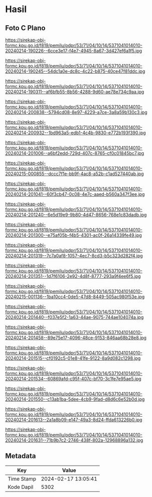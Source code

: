 # Hasil

## Foto C Plano

https://sirekap-obj-formc.kpu.go.id/f819/pemilu/pdpr/53/71/04/10/14/5371041014010-20240214-190226--6cce3e17-f4e7-4945-8a67-3d427ef6a1f5.jpg

https://sirekap-obj-formc.kpu.go.id/f819/pemilu/pdpr/53/71/04/10/14/5371041014010-20240214-190245--54dc1a0e-dc8c-4c22-b875-40ce47f81ddc.jpg

https://sirekap-obj-formc.kpu.go.id/f819/pemilu/pdpr/53/71/04/10/14/5371041014010-20240214-190311--af6bfb55-8b56-4288-9d60-ae78e734c9aa.jpg

https://sirekap-obj-formc.kpu.go.id/f819/pemilu/pdpr/53/71/04/10/14/5371041014010-20240214-200838--5794cd08-8e97-4229-a7ce-3a8a59b130c3.jpg

https://sirekap-obj-formc.kpu.go.id/f819/pemilu/pdpr/53/71/04/10/14/5371041014010-20240214-200932--1bd963a5-edb1-4c4b-9830-e772b193f390.jpg

https://sirekap-obj-formc.kpu.go.id/f819/pemilu/pdpr/53/71/04/10/14/5371041014010-20240214-201006--a6bf2edd-729d-407c-8765-cf0c01845bc7.jpg

https://sirekap-obj-formc.kpu.go.id/f819/pemilu/pdpr/53/71/04/10/14/5371041014010-20240215-000855--dccc7f1e-bb9f-4ac8-a52b-c1ad527440ab.jpg

https://sirekap-obj-formc.kpu.go.id/f819/pemilu/pdpr/53/71/04/10/14/5371041014010-20240214-201041--60f3cb47-0c08-4e7c-aaed-b560a347f3ee.jpg

https://sirekap-obj-formc.kpu.go.id/f819/pemilu/pdpr/53/71/04/10/14/5371041014010-20240214-201240--6e5d19e9-9b80-4d47-8656-768e1c83dadb.jpg

https://sirekap-obj-formc.kpu.go.id/f819/pemilu/pdpr/53/71/04/10/14/5371041014010-20240214-201300--e75af05b-f4b5-4301-ac0f-26a14339fe49.jpg

https://sirekap-obj-formc.kpu.go.id/f819/pemilu/pdpr/53/71/04/10/14/5371041014010-20240214-201319--7c7a0af8-1057-4ec7-8cd3-b5c323d282f4.jpg

https://sirekap-obj-formc.kpu.go.id/f819/pemilu/pdpr/53/71/04/10/14/5371041014010-20240214-201351--1d7f6106-2e92-4d8f-8777-293a9f4ee6f5.jpg

https://sirekap-obj-formc.kpu.go.id/f819/pemilu/pdpr/53/71/04/10/14/5371041014010-20240215-001136--1ba10cc4-0de5-47d8-8449-505ac980f53e.jpg

https://sirekap-obj-formc.kpu.go.id/f819/pemilu/pdpr/53/71/04/10/14/5371041014010-20240214-201440--f037e5f2-1a63-44ae-9075-744ae104074a.jpg

https://sirekap-obj-formc.kpu.go.id/f819/pemilu/pdpr/53/71/04/10/14/5371041014010-20240214-201458--89e75e17-4096-48ce-9153-846aa68b28e8.jpg

https://sirekap-obj-formc.kpu.go.id/f819/pemilu/pdpr/53/71/04/10/14/5371041014010-20240214-201515--cf0192c5-01e8-41fe-9122-8a9d082c1298.jpg

https://sirekap-obj-formc.kpu.go.id/f819/pemilu/pdpr/53/71/04/10/14/5371041014010-20240214-201534--60869afd-c95f-407c-bf70-3c1fe7e95ae5.jpg

https://sirekap-obj-formc.kpu.go.id/f819/pemilu/pdpr/53/71/04/10/14/5371041014010-20240214-201550--c13ab1ba-5dee-4cb9-9fad-d8d6c6e52b0d.jpg

https://sirekap-obj-formc.kpu.go.id/f819/pemilu/pdpr/53/71/04/10/14/5371041014010-20240214-201613--2a1a8b09-e147-49a3-8d24-ffda613226b0.jpg

https://sirekap-obj-formc.kpu.go.id/f819/pemilu/pdpr/53/71/04/10/14/5371041014010-20240214-201631--71b9b7c2-2746-438f-802a-12968896a132.jpg


## Metadata

| Key        | Value               |
| ---------- | ------------------- |
| Time Stamp | 2024-02-17 13:05:41 |
| Kode Dapil | 5302                |



